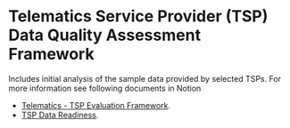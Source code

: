 # Telematics Service Provider (TSP) Data Quality Assessment Framework

Includes initial analysis of the sample data provided by selected TSPs. For more information see following documents in Notion
  - [Telematics - TSP Evaluation Framework](https://www.notion.so/zego/Telematics-TSP-Evaluation-Framework-f1dd40af131f45e99f4a084ea05342d1).
  - [TSP Data Readiness](https://www.notion.so/zego/TSP-Data-Readiness-bb2edc6ad51448c6a2703c1201dfbe2c).
